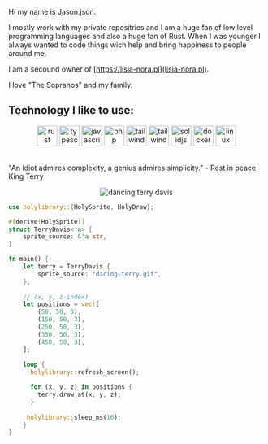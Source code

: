 Hi my name is Jason.json.

I mostly work with my private repositries and I am a huge fan of low level programming languages and also a huge fan of Rust. When I was younger I always wanted to code things wich help and bring happiness to people around me. 

I am a secound owner of [https://lisia-nora.pl](lisia-nora.pl). 

I love "The Sopranos" and my family.

## Technology I like to use:
<div align="center">
  <img src="https://cdn.jsdelivr.net/gh/devicons/devicon/icons/rust/rust-original.svg" height="40" alt="rust logo"  />
  
  <img src="https://cdn.jsdelivr.net/gh/devicons/devicon/icons/typescript/typescript-original.svg" height="40" alt="typescript-logo"  />
  <img src="https://cdn.jsdelivr.net/gh/devicons/devicon/icons/javascript/javascript-original.svg" height="40" alt="javascript logo"  />
  <img src="https://cdn.simpleicons.org/php/php-oryginal.svg" height="40" alt="php logo"  />
   <img src="https://cdn.simpleicons.org/c" height="40" alt="tailwindcss logo"  />
  <img src="https://cdn.simpleicons.org/tailwindcss/06B6D4" height="40" alt="tailwindcss logo"  />
  <img src="https://cdn.jsdelivr.net/gh/devicons/devicon/icons/solidjs/solidjs-original.svg" height="40" alt="solidjs logo"  />
 
  
  <img src="https://cdn.simpleicons.org/docker/2496ED" height="40" alt="docker logo"  />
  <img src="https://cdn.jsdelivr.net/gh/devicons/devicon/icons/linux/linux-original.svg" height="40" alt="linux logo"  />
</div>
<br/>

"An idiot admires complexity, a genius admires simplicity." - Rest in peace King Terry

<div align="center">
 <img src="https://github.com/user-attachments/assets/9df7b607-5ddc-41fe-bc01-d2875cd97c57" alt="dancing terry davis"/>
</div>

```rs
use holylibrary::{HolySprite, HolyDraw};

#[derive(HolySprite)]
struct TerryDavis<'a> {
    sprite_source: &'a str,
}

fn main() {
    let terry = TerryDavis {
        sprite_source: "dacing-terry.gif",
    };
    
    // (x, y, z-index)
    let positions = vec![
        (50, 50, 3),
        (150, 50, 3),
        (250, 50, 3),
        (350, 50, 3),
        (450, 50, 3),
    ];
    
    loop {
      holylibrary::refresh_screen();

      for (x, y, z) in positions {
        terry.draw_at(x, y, z);
      }
 
     holylibrary::sleep_ms(16);
    }
}
```
